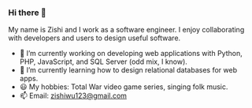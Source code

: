 ### Hi there 👋

My name is Zishi and I work as a software engineer. I enjoy collaborating with developers and users to design useful software.

- 🔭 I’m currently working on developing web applications with Python, PHP, JavaScript, and SQL Server (odd mix, I know).
- 📖 I’m currently learning how to design relational databases for web apps.
- 😃 My hobbies: Total War video game series, singing folk music.
- 📫 Email: zishiwu123@gmail.com
